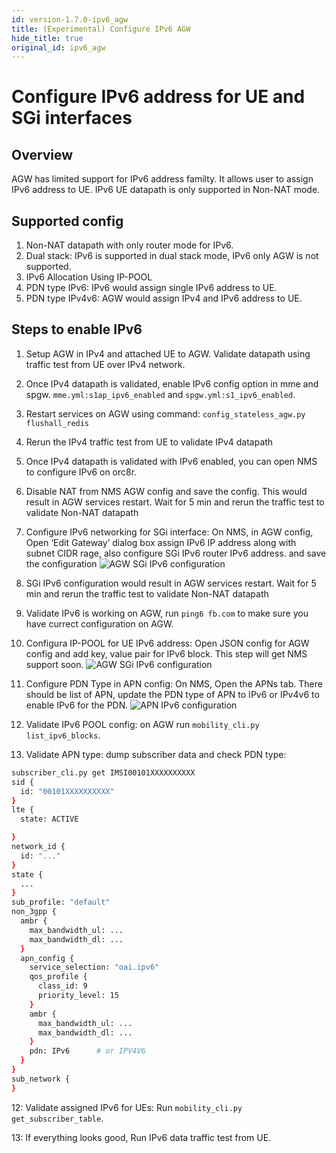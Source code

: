 ```yaml
---
id: version-1.7.0-ipv6_agw
title: (Experimental) Configure IPv6 AGW
hide_title: true
original_id: ipv6_agw
---
```

# Configure IPv6 address for UE and SGi interfaces

## Overview

AGW has limited support for IPv6 address familty. It allows user to assign
IPv6 address to UE. IPv6 UE datapath is only supported in Non-NAT mode.

## Supported config

1. Non-NAT datapath with only router mode for IPv6.
2. Dual stack: IPv6 is supported in dual stack mode, IPv6 only AGW is not supported.
3. IPv6 Allocation Using IP-POOL
4. PDN type IPv6: IPv6 would assign single IPv6 address to UE.
5. PDN type IPv4v6: AGW would assign IPv4 and IPv6 address to UE.

## Steps to enable IPv6

1. Setup AGW in IPv4 and attached UE to AGW. Validate datapath using traffic test from UE over IPv4 network.
2. Once IPv4 datapath is validated, enable IPv6 config option in mme and spgw. `mme.yml:s1ap_ipv6_enabled` and `spgw.yml:s1_ipv6_enabled`.
3. Restart services on AGW using command: `config_stateless_agw.py flushall_redis`
4. Rerun the IPv4 traffic test from UE to validate IPv4 datapath
5. Once IPv4 datapath is validated with IPv6 enabled, you can open NMS to configure
IPv6 on orc8r.
6. Disable NAT from NMS AGW config and save the config. This would result in AGW services restart. Wait for 5 min and rerun the traffic test to validate Non-NAT datapath
7. Configure IPv6 networking for SGi interface: On NMS, in AGW config, Open ‘Edit Gateway’ dialog box assign IPv6 IP address along with subnet CIDR rage, also configure SGi IPv6 router IPv6 address. and save the configuration ![AGW SGi IPv6 configuration](../../../docs/assets/lte/SGi-IPv6.png?raw=true "AGW SGi IPv6 configuration")
8. SGi IPv6 configuration would result in AGW services restart. Wait for 5 min and rerun the traffic test to validate Non-NAT datapath
9. Validate IPv6 is working on AGW, run `ping6 fb.com` to make sure you have currect configuration on AGW.
10. Configura IP-POOL for UE IPv6 address: Open JSON config for AGW config and add key, value pair for IPv6 block. This step will get NMS support soon. ![AGW SGi IPv6 configuration](../../../docs/assets/lte/IPv6-block-config.png?raw=true "AGW SGi IPv6 configuration")
11. Configure PDN Type in APN config: On NMS, Open the APNs tab. There should be list of APN, update the PDN type of APN to IPv6 or IPv4v6 to enable IPv6 for the PDN. ![APN IPv6 configuration](../../../docs/assets/lte/APN-IPv6-config.png?raw=true "APN IPv6 configuration")
12. Validate IPv6 POOL config: on AGW run `mobility_cli.py list_ipv6_blocks`.

13. Validate APN type: dump subscriber data and check PDN type:

```bash
subscriber_cli.py get IMSI00101XXXXXXXXXX
sid {
  id: "00101XXXXXXXXXX"
}
lte {
  state: ACTIVE

}
network_id {
  id: "..."
}
state {
  ...
}
sub_profile: "default"
non_3gpp {
  ambr {
    max_bandwidth_ul: ...
    max_bandwidth_dl: ...
  }
  apn_config {
    service_selection: "oai.ipv6"
    qos_profile {
      class_id: 9
      priority_level: 15
    }
    ambr {
      max_bandwidth_ul: ...
      max_bandwidth_dl: ...
    }
    pdn: IPv6      # or IPV4V6
  }
}
sub_network {
}
```

12: Validate assigned IPv6 for UEs: Run `mobility_cli.py get_subscriber_table`.

13: If everything looks good, Run IPv6 data traffic test from UE.
